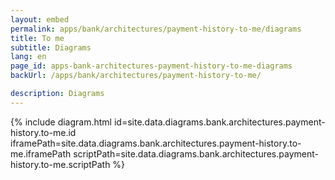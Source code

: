 ```yaml
---
layout: embed
permalink: apps/bank/architectures/payment-history-to-me/diagrams
title: To me
subtitle: Diagrams
lang: en
page_id: apps-bank-architectures-payment-history-to-me-diagrams
backUrl: /apps/bank/architectures/payment-history-to-me/

description: Diagrams
---
```

{% include diagram.html id=site.data.diagrams.bank.architectures.payment-history.to-me.id iframePath=site.data.diagrams.bank.architectures.payment-history.to-me.iframePath scriptPath=site.data.diagrams.bank.architectures.payment-history.to-me.scriptPath %}